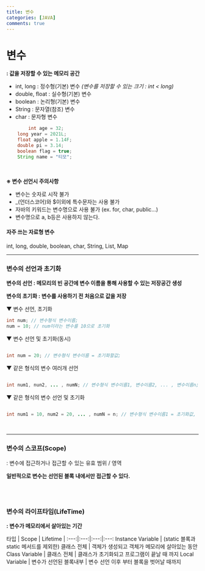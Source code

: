 ```yaml
---
title: 변수
categories: [JAVA]
comments: true
---
```


# 변수 

**: 값을 저장할 수 있는 메모리 공간**

- int, long : 정수형(기본) 변수
_(변수를 저장할 수 있는 크기 : int < long)_
- double, float : 실수형(기본) 변수
- boolean : 논리형(기본) 변수
- String : 문자열(참조) 변수
- char : 문자형 변수

```java
    	int age = 32;
	long year = 2021L;
	float apple = 1.14F;
	double pi = 3.14;
	boolean flag = true;
	String name = "티모";
```


<br>

**※ 변수 선언시 주의사항**
- 변수는 숫자로 시작 불가
- _(언더스코어)와 $이외에 특수문자는 사용 불가
- 자바의 키워드는 변수명으로 사용 불가 (ex. for, char, public...)
- 변수명으로 a, b등은 사용하지 않는다.

#### 자주 쓰는 자료형 변수
int, long, double, boolean, char, String, List, Map

---

### 변수의 선언과 초기화

**변수의 선언 : 메모리의 빈 공간에 변수 이름을 통해 사용할 수 있는 저장공간 생성**

**변수의 초기화 : 변수를 사용하기 전 처음으로 값을 저장**

▼ 변수 선언, 초기화

```java
int num; // 변수형식 변수이름;
num = 10; // num이라는 변수를 10으로 초기화
```

▼ 변수 선언 및 초기화(동시)

```java

int num = 20; // 변수형식 변수이름 = 초기화할값;

```

▼ 같은 형식의 변수 여러개 선언

```java

int num1, nun2, ... , numN; // 변수형식 변수이름1, 변수이름2, ... , 변수이름n;
```

▼ 같은 형식의 변수 선언 및 초기화

```java

int num1 = 10, num2 = 20, ... , numN = n; // 변수형식 변수이름1 = 초기화값, 변수이름2 = 초기화값, ... , 변수이름n = 초기화값;
```
<br>

---

### 변수의 스코프(Scope)

: 변수에 접근하거나 접근할 수 있는 유효 범위 / 영역

**일반적으로 변수는 선언된 블록 내에서만 접근할 수 있다.**

<br>
<br>

### 변수의 라이프타임(LifeTime)

**: 변수가 메모리에서 살아있는 기간**

  타입 | Scope | Lifetime |
:---:|:---:|:---:|:---:
Instance Variable | (static 블록과 static 메서드를 제외한) 클래스 전체 | 객체가 생성되고 객체가 메모리에 살아있는 동안
Class Variable | 클래스 전체 | 클래스가 초기화되고 프로그램이 끝날 때 까지
Local Variable | 변수가 선언된 블록내부 | 변수 선언 이후 부터 블록을 벗어날 때까지



